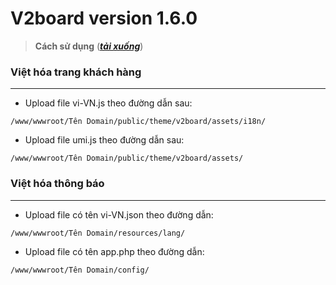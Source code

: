 # V2board version 1.6.0
> **Cách sử dụng**  ([***tải xuống***](https://github.com/DauDau432/V2board/archive/refs/heads/main.zip))

###  Việt hóa trang khách hàng
---------------------------------------------------------------------------------   
- Upload file vi-VN.js theo đường dẫn sau:

`/www/wwwroot/Tên Domain/public/theme/v2board/assets/i18n/`

- Upload file umi.js theo đường dẫn sau:

`/www/wwwroot/Tên Domain/public/theme/v2board/assets/`

###  Việt hóa thông báo
--------------------------------------------------------------------------------- 
- Upload file có tên vi-VN.json theo đường dẫn:

`/www/wwwroot/Tên Domain/resources/lang/`

- Upload file có tên app.php theo đường dẫn:

`/www/wwwroot/Tên Domain/config/`
